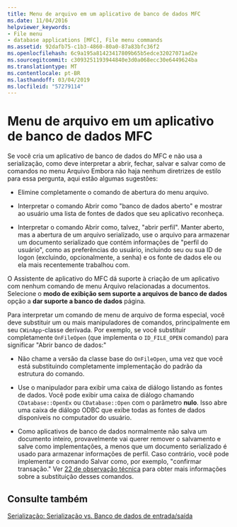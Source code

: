 ```yaml
---
title: Menu de arquivo em um aplicativo de banco de dados MFC
ms.date: 11/04/2016
helpviewer_keywords:
- File menu
- database applications [MFC], File menu commands
ms.assetid: 92dafb75-c1b3-4860-80a0-87a83bfc36f2
ms.openlocfilehash: 6c9a195a81423417809b65b5edce32027071ad2e
ms.sourcegitcommit: c3093251193944840e3d0a068ecc30e6449624ba
ms.translationtype: MT
ms.contentlocale: pt-BR
ms.lasthandoff: 03/04/2019
ms.locfileid: "57279114"
---
```

# <a name="file-menu-in-an-mfc-database-application"></a>Menu de arquivo em um aplicativo de banco de dados MFC

Se você cria um aplicativo de banco de dados do MFC e não usa a serialização, como deve interpretar a abrir, fechar, salvar e salvar como de comandos no menu Arquivo Embora não haja nenhum diretrizes de estilo para essa pergunta, aqui estão algumas sugestões:

- Elimine completamente o comando de abertura do menu arquivo.

- Interpretar o comando Abrir como "banco de dados aberto" e mostrar ao usuário uma lista de fontes de dados que seu aplicativo reconheça.

- Interpretar o comando Abrir como, talvez, "abrir perfil". Manter aberto, mas a abertura de um arquivo serializado, use o arquivo para armazenar um documento serializado que contém informações de "perfil do usuário", como as preferências do usuário, incluindo seu ou sua ID de logon (excluindo, opcionalmente, a senha) e os fonte de dados ele ou ela mais recentemente trabalhou com.

O Assistente de aplicativo do MFC dá suporte à criação de um aplicativo com nenhum comando de menu Arquivo relacionadas a documentos. Selecione o **modo de exibição sem suporte a arquivos de banco de dados** opção a **dar suporte a banco de dados** página.

Para interpretar um comando de menu de arquivo de forma especial, você deve substituir um ou mais manipuladores de comandos, principalmente em seu `CWinApp`-classe derivada. Por exemplo, se você substituir completamente `OnFileOpen` (que implementa o `ID_FILE_OPEN` comando) para significar "Abrir banco de dados:"

- Não chame a versão da classe base do `OnFileOpen`, uma vez que você está substituindo completamente implementação do padrão da estrutura do comando.

- Use o manipulador para exibir uma caixa de diálogo listando as fontes de dados. Você pode exibir uma caixa de diálogo chamando `CDatabase::OpenEx` ou `CDatabase::Open` com o parâmetro **nulo**. Isso abre uma caixa de diálogo ODBC que exibe todas as fontes de dados disponíveis no computador do usuário.

- Como aplicativos de banco de dados normalmente não salva um documento inteiro, provavelmente vai querer remover o salvamento e salve como implementações, a menos que um documento serializado é usado para armazenar informações de perfil. Caso contrário, você pode implementar o comando Salvar como, por exemplo, "confirmar transação." Ver [22 de observação técnica](../mfc/tn022-standard-commands-implementation.md) para obter mais informações sobre a substituição desses comandos.

## <a name="see-also"></a>Consulte também

[Serialização: Serialização vs. Banco de dados de entrada/saída](../mfc/serialization-serialization-vs-database-input-output.md)
